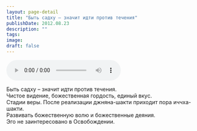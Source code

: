 ```yaml
---
layout: page-detail
title: "Быть садху – значит идти против течения"
publishDate: 2012.08.23
description: ""
tags:
image:
draft: false
---
```


<audio title="2012.08.23 - Быть садху – значит идти против течения.mp3" src="/upload/iblock/0fe/0fe81c282ca92972741875bb1828f74d.mp3" controls=""></audio>

 Быть садху – значит идти против течения.  
 Чистое видение, божественная гордость, единый вкус.  
 Стадии веры. После реализации джняна-шакти приходит пора иччха-шакти.  
 Развивать божественную волю и божественные деяния.  
 Эго не заинтересовано в Освобождении.  

  
